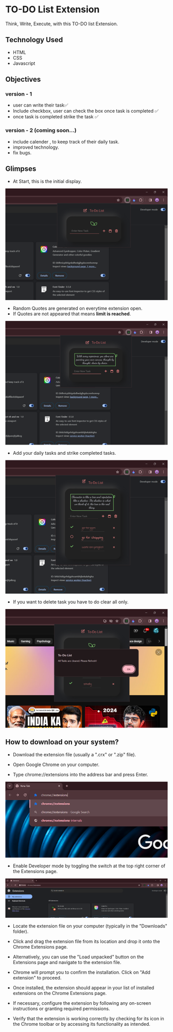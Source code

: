 # TO-DO List Extension

Think, Write, Execute, with this TO-DO list Extension.
## Technology Used
* HTML
* CSS
* Javascript

## Objectives

### version - 1
* user can write their task✅
* Include checkbox, user can check the box once task is completed ✅
* once task is completed strike the task ✅

### version - 2 (coming soon...)
* include calender , to keep track of their daily task.
* improved technology.
* fix bugs.


## Glimpses
* At Start, this is the initial display.

![Initial](1.png)

* Random Quotes are generated on everytime extension open.
* If Quotes are not appeared that means **limit is reached**.
  
![With Quotes](2.png)

* Add your daily tasks and strike completed tasks.

![Tasks](3.png)

* If you want to delete task you have to do clear all only.

![Cleared](4.png)
## How to download on your system?

* Download the extension file (usually a ".crx" or ".zip" file).

* Open Google Chrome on your computer.

* Type chrome://extensions into the address bar and press Enter.

![](hwt%201.png)

* Enable Developer mode by toggling the switch at the top right corner of the Extensions page.

![](hwt%202.png)

* Locate the extension file on your computer (typically in the "Downloads" folder).

* Click and drag the extension file from its location and drop it onto the Chrome Extensions page.

* Alternatively, you can use the "Load unpacked" button on the Extensions page and navigate to the extension file.

* Chrome will prompt you to confirm the installation. Click on "Add extension" to proceed.

* Once installed, the extension should appear in your list of installed extensions on the Chrome Extensions page.

* If necessary, configure the extension by following any on-screen instructions or granting required permissions.

* Verify that the extension is working correctly by checking for its icon in the Chrome toolbar or by accessing its functionality as intended.
